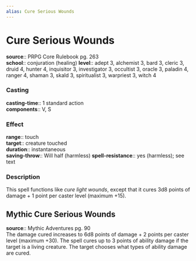 ```yaml
---
alias: Cure Serious Wounds
---
```


# Cure Serious Wounds 

**source**:: PRPG Core Rulebook pg. 263  
**school**:: conjuration (healing)
**level**:: adept 3, alchemist 3, bard 3, cleric 3, druid 4, hunter 4, inquisitor 3, investigator 3, occultist 3, oracle 3, paladin 4, ranger 4, shaman 3, skald 3, spiritualist 3, warpriest 3, witch 4

### Casting 

**casting-time**:: 1 standard action  
**components**:: V, S

### Effect 

**range**:: touch  
**target**:: creature touched  
**duration**:: instantaneous  
**saving-throw**:: Will half (harmless)
**spell-resistance**:: yes (harmless); see text

### Description 

This spell functions like *cure light wounds*, except that it cures 3d8 points of damage + 1 point per caster level (maximum +15).

## Mythic Cure Serious Wounds 

**source**:: Mythic Adventures pg. 90  
The damage cured increases to 6d8 points of damage + 2 points per caster level (maximum +30). The spell cures up to 3 points of ability damage if the target is a living creature. The target chooses what types of ability damage are cured.
